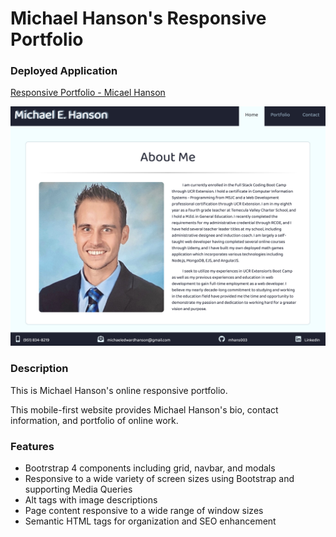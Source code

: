 # Michael Hanson's Responsive Portfolio 

### Deployed Application 

[Responsive Portfolio - Micael Hanson](https://mhans003.github.io/portfolio/portfolio.html)

![Homepage Sreenshot](./assets/images/screenshot.jpg)

### Description

This is Michael Hanson's online responsive portfolio. 

This mobile-first website provides Michael Hanson's bio, contact information, and portfolio of online work. 

### Features

* Bootrstrap 4 components including grid, navbar, and modals 
* Responsive to a wide variety of screen sizes using Bootstrap and supporting Media Queries
* Alt tags with image descriptions 
* Page content responsive to a wide range of window sizes
* Semantic HTML tags for organization and SEO enhancement 

